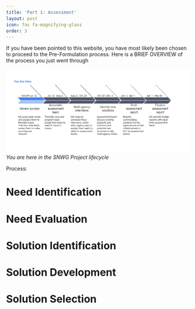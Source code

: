 ```yaml
---
title: 'Part 1: Assessment'
layout: post
icon: fas fa-magnifying-glass
order: 3
---
```

If you have been pointed to this website, you have most likely been chosen to proceed to the Pre-Formulation process. Here is a BRIEF OVERVIEW of the process you just went through

![](assets/assessment_timeline_arrow.png)
_You are here in the SNWG Project lifecycle_

Process: 
# Need Identification
# Need Evaluation
# Solution Identification
# Solution Development
# Solution Selection
